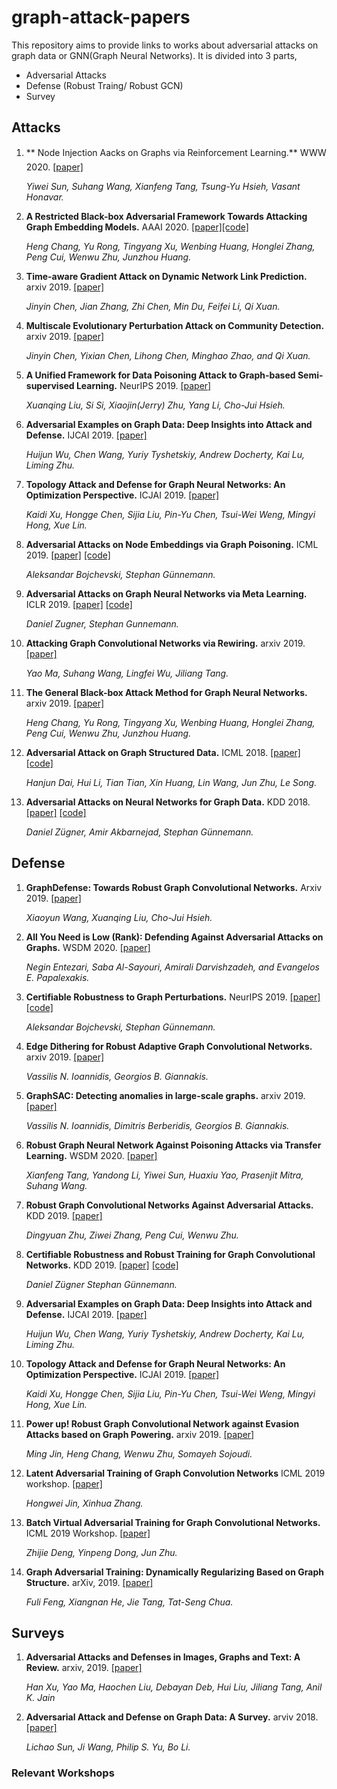 # graph-attack-papers
This repository aims to provide links to works about adversarial attacks on graph data or GNN(Graph Neural Networks).
It is divided into 3 parts, 
* Adversarial Attacks
* Defense (Robust Traing/ Robust GCN)
* Survey

## Attacks
1. ** Node Injection Aacks on Graphs via Reinforcement Learning.** WWW 2020. [[paper]](https://arxiv.org/pdf/1909.06543.pdf)

   *Yiwei Sun, Suhang Wang, Xianfeng Tang, Tsung-Yu Hsieh, Vasant Honavar.*

1. **A Restricted Black-box Adversarial Framework Towards Attacking Graph Embedding Models.** AAAI 2020. [[paper]](https://arxiv.org/pdf/1908.01297.pdf)[[code]](https://github.com/SwiftieH/GFAttack)

   *Heng Chang, Yu Rong, Tingyang Xu, Wenbing Huang, Honglei Zhang, Peng Cui, Wenwu Zhu, Junzhou Huang.*


1. **Time-aware Gradient Attack on Dynamic Network Link Prediction.** arxiv 2019. [[paper]](https://arxiv.org/pdf/1911.10561.pdf)

   *Jinyin Chen, Jian Zhang, Zhi Chen, Min Du, Feifei Li, Qi Xuan.*

1. **Multiscale Evolutionary Perturbation Attack on Community Detection.** arxiv 2019. [[paper]](https://arxiv.org/pdf/1910.09741.pdf)

   *Jinyin Chen, Yixian Chen, Lihong Chen, Minghao Zhao, and Qi Xuan.*

1. **A Unified Framework for Data Poisoning Attack to Graph-based Semi-supervised Learning.** NeurIPS 2019. [[paper]](https://arxiv.org/pdf/1910.14147.pdf)

   *Xuanqing Liu, Si Si, Xiaojin(Jerry) Zhu, Yang Li, Cho-Jui Hsieh.*

1. **Adversarial Examples on Graph Data: Deep Insights into Attack and Defense.** IJCAI 2019. [[paper]](https://arxiv.org/pdf/1903.01610.pdf)

   *Huijun Wu, Chen Wang, Yuriy Tyshetskiy, Andrew Docherty, Kai Lu, Liming Zhu.*

1. **Topology Attack and Defense for Graph Neural Networks: An Optimization Perspective.** ICJAI 2019. [[paper]](https://arxiv.org/pdf/1906.04214.pdf)

   *Kaidi Xu, Hongge Chen, Sijia Liu, Pin-Yu Chen, Tsui-Wei Weng, Mingyi Hong, Xue Lin.*

1. **Adversarial Attacks on Node Embeddings via Graph Poisoning.** ICML 2019. [[paper]](https://arxiv.org/pdf/1809.01093.pdf) [[code]](https://github.com/abojchevski/node_embedding_attack)

   *Aleksandar Bojchevski, Stephan Günnemann.*

1. **Adversarial Attacks on Graph Neural Networks via Meta Learning.** ICLR 2019. [[paper]](https://openreview.net/pdf?id=Bylnx209YX) [[code]](https://github.com/danielzuegner/gnn-meta-attack)

   *Daniel Zugner, Stephan Gunnemann.*

1. **Attacking Graph Convolutional Networks via Rewiring.** arxiv 2019. [[paper]](https://arxiv.org/pdf/1906.03750.pdf)

   *Yao Ma, Suhang Wang, Lingfei Wu, Jiliang Tang.*

1. **The General Black-box Attack Method for Graph Neural Networks.** arxiv 2019. [[paper]](https://arxiv.org/pdf/1908.01297.pdf)

   *Heng Chang, Yu Rong, Tingyang Xu, Wenbing Huang, Honglei Zhang, Peng Cui, Wenwu Zhu, Junzhou Huang.*
   
1. **Adversarial Attack on Graph Structured Data.** ICML 2018. [[paper]](https://arxiv.org/pdf/1806.02371.pdf) [[code]](https://github.com/Hanjun-Dai/graph_adversarial_attack)

   *Hanjun Dai, Hui Li, Tian Tian, Xin Huang, Lin Wang, Jun Zhu, Le Song.*

1. **Adversarial Attacks on Neural Networks for Graph Data.** KDD 2018. [[paper]](https://arxiv.org/pdf/1805.07984.pdf) [[code]](https://github.com/danielzuegner/nettack)

   *Daniel Zügner, Amir Akbarnejad, Stephan Günnemann.*


## Defense
1. **GraphDefense: Towards Robust Graph Convolutional Networks.** Arxiv 2019. [[paper]](https://arxiv.org/pdf/1911.04429v1.pdf)

   *Xiaoyun Wang, Xuanqing Liu, Cho-Jui Hsieh.*

1. **All You Need is Low (Rank): Defending Against Adversarial Attacks on Graphs.** WSDM 2020. [[paper]](https://dl.acm.org/doi/pdf/10.1145/3336191.3371789?download=true) 

   *Negin Entezari, Saba Al-Sayouri, Amirali Darvishzadeh, and Evangelos E. Papalexakis.*
   
1. **Certifiable Robustness to Graph Perturbations.** NeurIPS 2019. [[paper]](https://arxiv.org/pdf/1910.14356.pdf)[[code]](https://github.com/abojchevski/graph_cert)

   *Aleksandar Bojchevski, Stephan Günnemann.*

1. **Edge Dithering for Robust Adaptive Graph Convolutional Networks.** arxiv 2019. [[paper]](https://arxiv.org/pdf/1910.09590.pdf)

   *Vassilis N. Ioannidis, Georgios B. Giannakis.*
   
1. **GraphSAC: Detecting anomalies in large-scale graphs.** arxiv 2019. [[paper]](https://arxiv.org/pdf/1910.09589.pdf)

   *Vassilis N. Ioannidis, Dimitris Berberidis, Georgios B. Giannakis.*

1. **Robust Graph Neural Network Against Poisoning Attacks via Transfer Learning.** WSDM 2020. [[paper]](https://arxiv.org/pdf/1908.07558.pdf)

   *Xianfeng Tang, Yandong Li, Yiwei Sun, Huaxiu Yao, Prasenjit Mitra, Suhang Wang.*
   
1. **Robust Graph Convolutional Networks Against Adversarial Attacks.** KDD 2019. [[paper]](http://pengcui.thumedialab.com/papers/RGCN.pdf) 

   *Dingyuan Zhu, Ziwei Zhang, Peng Cui, Wenwu Zhu.*

1. **Certifiable Robustness and Robust Training for Graph Convolutional Networks.** KDD 2019. [[paper]](https://arxiv.org/pdf/1906.12269.pdf) [[code]](https://github.com/danielzuegner/robust-gcn)

   *Daniel Zügner Stephan Günnemann.*

1. **Adversarial Examples on Graph Data: Deep Insights into Attack and Defense.**  IJCAI 2019. [[paper]](https://arxiv.org/pdf/1903.01610.pdf)

   *Huijun Wu, Chen Wang, Yuriy Tyshetskiy, Andrew Docherty, Kai Lu, Liming Zhu.*

1. **Topology Attack and Defense for Graph Neural Networks: An Optimization Perspective.** ICJAI 2019. [[paper]](https://arxiv.org/pdf/1906.04214.pdf)

   *Kaidi Xu, Hongge Chen, Sijia Liu, Pin-Yu Chen, Tsui-Wei Weng, Mingyi Hong, Xue Lin.*

1. **Power up! Robust Graph Convolutional Network against Evasion Attacks based on Graph Powering.** arxiv 2019. [[paper]](https://arxiv.org/abs/1905.10029)

   *Ming Jin, Heng Chang, Wenwu Zhu, Somayeh Sojoudi.* 

1. **Latent Adversarial Training of Graph Convolution Networks** ICML 2019 workshop. [[paper]](https://graphreason.github.io/papers/35.pdf)

   *Hongwei Jin, Xinhua Zhang.*

1. **Batch Virtual Adversarial Training for Graph Convolutional Networks.** ICML 2019 Workshop. [[paper]](https://arxiv.org/pdf/1902.09192.pdf)

   *Zhijie Deng, Yinpeng Dong, Jun Zhu.*

1. **Graph Adversarial Training: Dynamically Regularizing Based on Graph Structure.**  arXiv, 2019. [[paper]](https://arxiv.org/pdf/1902.08226.pdf)

   *Fuli Feng, Xiangnan He, Jie Tang, Tat-Seng Chua.*


## Surveys
1. **Adversarial Attacks and Defenses in Images, Graphs and Text: A Review.** arxiv, 2019. [[paper]](https://arxiv.org/pdf/1909.08072.pdf)

   *Han Xu, Yao Ma, Haochen Liu, Debayan Deb, Hui Liu, Jiliang Tang, Anil K. Jain*

1. **Adversarial Attack and Defense on Graph Data: A Survey.** arviv 2018. [[paper]](https://arxiv.org/pdf/1812.10528.pdf)

    *Lichao Sun, Ji Wang, Philip S. Yu, Bo Li.*
    
### Relevant Workshops

